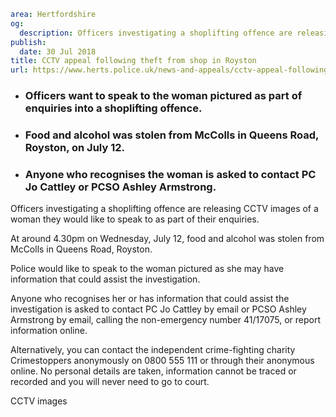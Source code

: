 ```yaml
area: Hertfordshire
og:
  description: Officers investigating a shoplifting offence are releasing CCTV images of a woman they would like to speak to as part of their enquiries.
publish:
  date: 30 Jul 2018
title: CCTV appeal following theft from shop in Royston
url: https://www.herts.police.uk/news-and-appeals/cctv-appeal-following-theft-from-shop-in-royston-0579G
```

* ### Officers want to speak to the woman pictured as part of enquiries into a shoplifting offence.

 * ### Food and alcohol was stolen from McColls in Queens Road, Royston, on July 12.

 * ### Anyone who recognises the woman is asked to contact PC Jo Cattley or PCSO Ashley Armstrong.

Officers investigating a shoplifting offence are releasing CCTV images of a woman they would like to speak to as part of their enquiries.

At around 4.30pm on Wednesday, July 12, food and alcohol was stolen from McColls in Queens Road, Royston.

Police would like to speak to the woman pictured as she may have information that could assist the investigation.

Anyone who recognises her or has information that could assist the investigation is asked to contact PC Jo Cattley by email or PCSO Ashley Armstrong by email, calling the non-emergency number 41/17075, or report information online.

Alternatively, you can contact the independent crime-fighting charity Crimestoppers anonymously on 0800 555 111 or through their anonymous online. No personal details are taken, information cannot be traced or recorded and you will never need to go to court.

CCTV images
